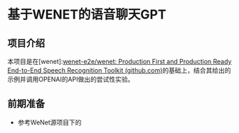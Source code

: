# 基于WENET的语音聊天GPT

## 项目介绍

本项目是在[wenet]:[wenet-e2e/wenet: Production First and Production Ready End-to-End Speech Recognition Toolkit (github.com)](https://github.com/wenet-e2e/wenet)的基础上，结合其给出的示例并调用OPENAI的API做出的尝试性实验。

## 前期准备

- 参考WeNet源项目下的

	[docs]: https://wenet.org.cn/wenet/

	

	

